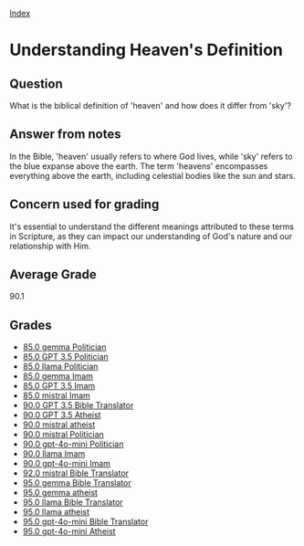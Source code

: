 
[Index](../index.md)
# Understanding Heaven's Definition
## Question
What is the biblical definition of 'heaven' and how does it differ from 'sky'?

## Answer from notes
In the Bible, 'heaven' usually refers to where God lives, while 'sky' refers to the blue expanse above the earth. The term 'heavens' encompasses everything above the earth, including celestial bodies like the sun and stars.

## Concern used for grading
It's essential to understand the different meanings attributed to these terms in Scripture, as they can impact our understanding of God's nature and our relationship with Him.

## Average Grade
90.1

## Grades
 * [85.0 gemma Politician](../answers/gemma_Politician/Understanding_Heaven's_Definition.md)
 * [85.0 GPT 3.5 Politician](../answers/GPT_3.5_Politician/Understanding_Heaven's_Definition.md)
 * [85.0 llama Politician](../answers/llama_Politician/Understanding_Heaven's_Definition.md)
 * [85.0 gemma Imam](../answers/gemma_Imam/Understanding_Heaven's_Definition.md)
 * [85.0 GPT 3.5 Imam](../answers/GPT_3.5_Imam/Understanding_Heaven's_Definition.md)
 * [85.0 mistral Imam](../answers/mistral_Imam/Understanding_Heaven's_Definition.md)
 * [90.0 GPT 3.5 Bible Translator](../answers/GPT_3.5_Bible_Translator/Understanding_Heaven's_Definition.md)
 * [90.0 GPT 3.5 Atheist](../answers/GPT_3.5_Atheist/Understanding_Heaven's_Definition.md)
 * [90.0 mistral atheist](../answers/mistral_atheist/Understanding_Heaven's_Definition.md)
 * [90.0 mistral Politician](../answers/mistral_Politician/Understanding_Heaven's_Definition.md)
 * [90.0 gpt-4o-mini Politician](../answers/gpt-4o-mini_Politician/Understanding_Heaven's_Definition.md)
 * [90.0 llama Imam](../answers/llama_Imam/Understanding_Heaven's_Definition.md)
 * [90.0 gpt-4o-mini Imam](../answers/gpt-4o-mini_Imam/Understanding_Heaven's_Definition.md)
 * [92.0 mistral Bible Translator](../answers/mistral_Bible_Translator/Understanding_Heaven's_Definition.md)
 * [95.0 gemma Bible Translator](../answers/gemma_Bible_Translator/Understanding_Heaven's_Definition.md)
 * [95.0 gemma atheist](../answers/gemma_atheist/Understanding_Heaven's_Definition.md)
 * [95.0 llama Bible Translator](../answers/llama_Bible_Translator/Understanding_Heaven's_Definition.md)
 * [95.0 llama atheist](../answers/llama_atheist/Understanding_Heaven's_Definition.md)
 * [95.0 gpt-4o-mini Bible Translator](../answers/gpt-4o-mini_Bible_Translator/Understanding_Heaven's_Definition.md)
 * [95.0 gpt-4o-mini Atheist](../answers/gpt-4o-mini_Atheist/Understanding_Heaven's_Definition.md)
